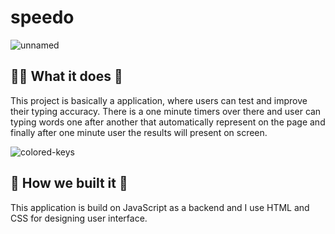 # speedo

![unnamed](https://github.com/ADITYADAS1999/speedo/assets/58718316/eb2c5d77-f7a5-4ab4-8eba-b670c19f6f73)


## 👨‍💻 What it does 🚀

This project is basically a application, where users can test and improve their typing accuracy. There is a one minute timers over there and user can typing words one after another that automatically represent on the page and finally after one minute user the results will present on screen.

![colored-keys](https://github.com/ADITYADAS1999/speedo/assets/58718316/c4870ab3-eff8-47df-9f63-576436e9209c)


## 🔩 How we built it 🚀

This application is build on JavaScript as a backend and I use HTML and CSS for designing user interface.
